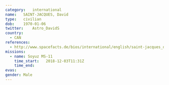 ```yaml
---
category:	international
name:	SAINT-JACQUES, David
type:	civilian
dob:	1970-01-06
twitter:	Astro_DavidS
country:
  - CAN
references:
  - http://www.spacefacts.de/bios/international/english/saint-jacques_david.htm
missions:
  - name: Soyuz MS-11
    time_start:   2018-12-03T11:31Z
    time_end:     
evas:
gender:	Male
---
```

